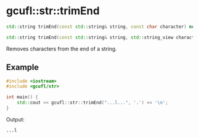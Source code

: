 # gcufl::str::trimEnd
```cpp
std::string trimEnd(const std::string& string, const char character) noexcept;

std::string trimEnd(const std::string& string, std::string_view characters) noexcept;
```
Removes characters from the end of a string.
## Example
```cpp
#include <iostream>
#include <gcufl/str>

int main() {
	std::cout << gcufl::str::trimEnd("...l...", '.') << '\n';
}
```
Output:
```
...l
```
